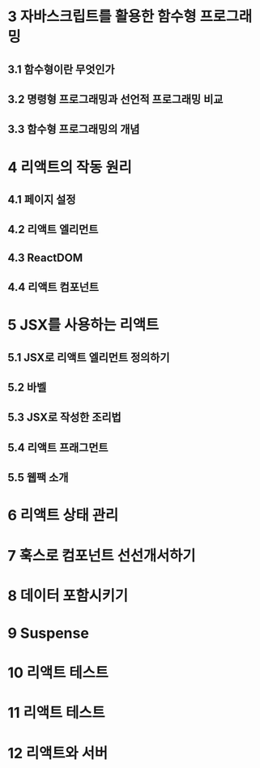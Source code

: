 # 3 자바스크립트를 활용한 함수형 프로그래밍

## 3.1 함수형이란 무엇인가

## 3.2 명령형 프로그래밍과 선언적 프로그래밍 비교

## 3.3 함수형 프로그래밍의 개념

# 4 리액트의 작동 원리

## 4.1 페이지 설정

## 4.2 리액트 엘리먼트

## 4.3 ReactDOM

## 4.4 리액트 컴포넌트

# 5 JSX를 사용하는 리액트

## 5.1 JSX로 리액트 엘리먼트 정의하기

## 5.2 바벨

## 5.3 JSX로 작성한 조리법

## 5.4 리액트 프래그먼트

## 5.5 웹팩 소개

# 6 리액트 상태 관리

# 7 훅스로 컴포넌트 선선개서하기

# 8 데이터 포함시키기

# 9 Suspense

# 10 리액트 테스트

# 11 리액트 테스트

# 12 리액트와 서버
